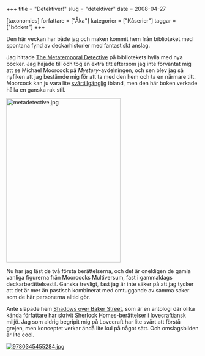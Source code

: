 +++
title = "Detektiver!"
slug = "detektiver"
date = 2008-04-27

[taxonomies]
forfattare = ["Åka"]
kategorier = ["Kåserier"]
taggar = ["böcker"]
+++

Den här veckan har både jag och maken kommit hem från biblioteket med spontana fynd av deckarhistorier med fantastiskt anslag.

Jag hittade <a href="http://www.pyrsf.com/MetatemporalDetective.html">The Metatemporal Detective</a> på bibliotekets hylla med nya böcker. Jag hajade till och tog en extra titt eftersom jag inte förväntat mig att se Michael Moorcock på <i>Mystery</i>-avdelningen, och sen blev jag så nyfiken att jag bestämde mig för att ta med den hem och ta en närmare titt. Moorcock kan ju vara lite <a href="http://sfweb.dang.se/h/blog/arkiv/2005_09_01_archive.html">svårtillgänglig</a> ibland, men den här boken verkade hålla en ganska rak stil.

<a href="__FIXME__/wp-content/uploads/2008/04/metadetective.jpg" title="metadetective.jpg"><img src="__FIXME__/wp-content/uploads/2008/04/metadetective.jpg" alt="metadetective.jpg" height="430" width="298" /></a>

Nu har jag läst de två första berättelserna, och det är onekligen de gamla vanliga figurerna från Moorcocks Multiversum, fast i gammaldags deckarberättelsestil. Ganska trevligt, fast jag är inte säker på att jag tycker att det är mer än pastisch kombinerat med omtuggande av samma saker som de här personerna alltid gör.

Ante släpade hem <a href="http://en.wikipedia.org/wiki/Shadows_Over_Baker_Street">Shadows over Baker Street</a>, som är en antologi där olika kända författare har skrivit Sherlock Homes-berättelser i lovecraftiansk miljö. Jag som aldrig begripit mig på Lovecraft har lite svårt att förstå grejen, men konceptet verkar ändå lite kul på något sätt. Och omslagsbilden är lite cool.

<a href="__FIXME__/wp-content/uploads/2008/04/9780345455284.jpg" title="9780345455284.jpg"><img src="__FIXME__/wp-content/uploads/2008/04/9780345455284.jpg" alt="9780345455284.jpg" /></a>
